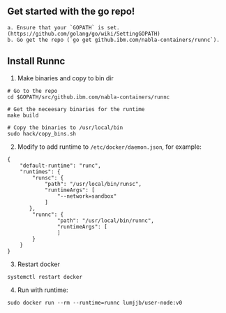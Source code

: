 ## Get started with the go repo!
```
a. Ensure that your `GOPATH` is set. (https://github.com/golang/go/wiki/SettingGOPATH)
b. Go get the repo (`go get github.ibm.com/nabla-containers/runnc`).
```

## Install Runnc

1. Make binaries and copy to bin dir
```
# Go to the repo
cd $GOPATH/src/github.ibm.com/nabla-containers/runnc

# Get the neceesary binaries for the runtime
make build

# Copy the binaries to /usr/local/bin
sudo hack/copy_bins.sh
```

2. Modify to add runtime to `/etc/docker/daemon.json`, for example:
```
{
    "default-runtime": "runc",
    "runtimes": {
        "runsc": {
            "path": "/usr/local/bin/runsc",
            "runtimeArgs": [
                "--network=sandbox"
            ]
       },
        "runnc": {
                "path": "/usr/local/bin/runnc",
                "runtimeArgs": [
                ]
        }
    }
}
```

3. Restart docker 

```systemctl restart docker```

4. Run with runtime:

```sudo docker run --rm --runtime=runnc lumjjb/user-node:v0```
